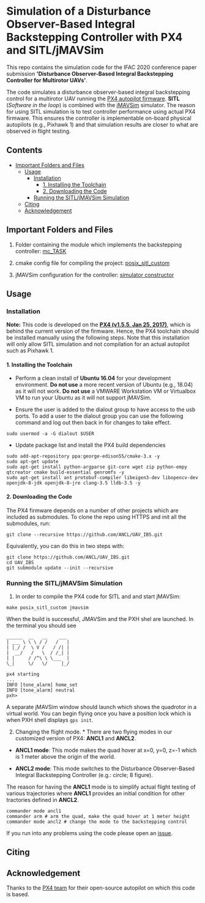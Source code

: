 # Simulation of a Disturbance Observer-Based Integral Backstepping Controller with PX4 and SITL/jMAVSim


This repo contains the simulation code for the IFAC 2020 conference paper submission **'Disturbance Observer-Based Integral Backstepping Controller for Multirotor UAVs'**. 

The code simulates a disturbance observer-based integral backstepping control for a multirotor UAV running the [PX4 autopilot firmware](https://px4.io/). **SITL** (*Software in the loop*) is combined with the [jMAVSim](https://github.com/PX4/jMAVSim) simulator. The reason for using SITL simulation is to test controller performance using actual PX4 firmware. This ensures the controller is implementable on-board physical autopilots (e.g., Pixhawk 1) and that simulation results are closer to what are observed in flight testing. 

## Contents

* [Important Folders and Files](#important-folders-and-files)
  * [Usage](#usage)
    + [Installation](#installation)
      - [1. Installing the Toolchain](#1-installing-the-toolchain)
      - [2. Downloading the Code](#2-downloading-the-code)
    + [Running the SITL/jMAVSim Simulation](#running-the-sitljmavsim-simulation)
  * [Citing](#citing)
  * [Acknowledgement](#acknowledgement)

## Important Folders and Files

1. Folder containing the module which implements the backstepping controller: [mc_TASK](./src/modules/mc_TASK)

2. cmake config file for compiling the project: [posix_sitl_custom](./cmake/configs/posix.sitl_custom.cmake)

3. jMAVSim configuration for the controller: [simulator constructor](./Tools/jmavsim/src/me/drton/jmavsim/Simulator.java#L430)

## Usage

### Installation

**Note:** This code is developed on the **[PX4 (v1.5.5, Jan 25, 2017)](https://github.com/PX4/Firmware/releases/tag/v1.5.5)**, which is behind the current version of the firmware. Hence, the PX4 toolchain should be installed manually using the following steps. Note that this installation will only allow SITL simulation and not compilation for an actual autopilot such as Pixhawk 1. 

#### 1. Installing the Toolchain

* Perform a clean install of **Ubuntu 16.04** for your development environment. **Do not use** a more recent version of Ubuntu (e.g., 18.04) as it will not work. **Do not use** a VMWARE Workstation VM or Virtualbox VM to run your Ubuntu as it will not support jMAVSim.

* Ensure the user is added to the dialout group to have access to the usb ports. To add a user to the dialout group you can use the following command and log out then back in for changes to take effect.

```
sudo usermod -a -G dialout $USER
```

* Update package list and install the PX4 build dependencies

```
sudo add-apt-repository ppa:george-edison55/cmake-3.x -y
sudo apt-get update
sudo apt-get install python-argparse git-core wget zip python-empy qtcreator cmake build-essential genromfs -y
sudo apt-get install ant protobuf-compiler libeigen3-dev libopencv-dev openjdk-8-jdk openjdk-8-jre clang-3.5 lldb-3.5 -y
```

#### 2. Downloading the Code

The PX4 firmware depends on a number of other projects which are included as submodules. To clone the repo using HTTPS and init all the submodules, run:

```git clone --recursive https://github.com/ANCL/UAV_IBS.git```

Equivalently, you can do this in two steps with:

```
git clone https://github.com/ANCL/UAV_IBS.git
cd UAV_IBS
git submodule update --init --recursive
```

### Running the SITL/jMAVSim Simulation

1. In order to compile the PX4 code for SITL and and start jMAVSim:

```make posix_sitl_custom jmavsim```

When the build is successful, JMAVSim and the PXH shel are launched. In the terminal you should see

```
______  __   __    ___ 
| ___ \ \ \ / /   /   |
| |_/ /  \ V /   / /| |
|  __/   /   \  / /_| |
| |     / /^\ \ \___  |
\_|     \/   \/     |_/

px4 starting
...
INFO [tone_alarm] home_set
INFO [tone_alarm] neutral
pxh>

```

A separate jMAVSim window should launch which shows the quadrotor in a virtual world. You can begin flying once you have a position lock which is when PXH shell displays `gps init`.

2. Changing the flight mode. * There are two flying modes in our customized version of PX4: **ANCL1** and **ANCL2**.

* **ANCL1 mode**: This mode makes the quad hover at x=0, y=0, z=-1 which is 1 meter above the origin of the world.

* **ANCL2 mode**: This mode switches to the Disturbance Observer-Based Integral Backstepping Controller (e.g.: circle; 8 figure).

The reason for having the **ANCL1** mode is to simplify actual flight testing of various trajectories where **ANCL1** provides an initial condition for other tractories defined in **ANCL2**.

```
commander mode ancl1
commander arm # arm the quad, make the quad hover at 1 meter height
commander mode ancl2 # change the mode to the backstepping control
```

If you run into any problems using the code please open an [issue](https://help.github.com/en/github/managing-your-work-on-github/creating-an-issue).

## Citing

## Acknowledgement
Thanks to the [PX4 team](https://px4.io/) for their open-source autopilot on which this code is based.

